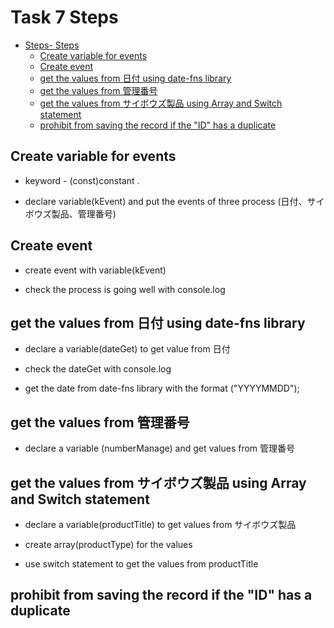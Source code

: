 # Task 7 Steps

- [Steps- Steps](#steps--steps)
  - [Create variable for events](#create-variable-for-events)
  - [Create event](#create-event)
  - [get the values from 日付 using date-fns library](#get-the-values-from-日付-using-date-fns-library)
  - [get the values from 管理番号](#get-the-values-from-管理番号)
  - [get the values from サイボウズ製品 using Array and Switch statement](#get-the-values-from-サイボウズ製品-using-array-and-switch-statement)
  - [prohibit from saving the record if the "ID" has a duplicate](#prohibit-from-saving-the-record-if-the-id-has-a-duplicate)

## Create variable for events 

* keyword - (const)constant .

* declare variable(kEvent) and put the events of three process (日付、サイボウズ製品、管理番号)

## Create event 

* create event with variable(kEvent)
  
* check the process is going well with console.log

## get the values from 日付 using date-fns library

* declare a variable(dateGet) to get value from 日付

* check the dateGet with console.log

* get the date from date-fns library with the format ("YYYYMMDD");

## get the values from 管理番号 

* declare a variable (numberManage) and get values from 管理番号

## get the values from サイボウズ製品 using Array and Switch statement

* declare a variable(productTitle) to get values from サイボウズ製品

* create array(productType) for the values 

* use switch statement to get the values from productTitle

## prohibit from saving the record if the "ID" has a duplicate



